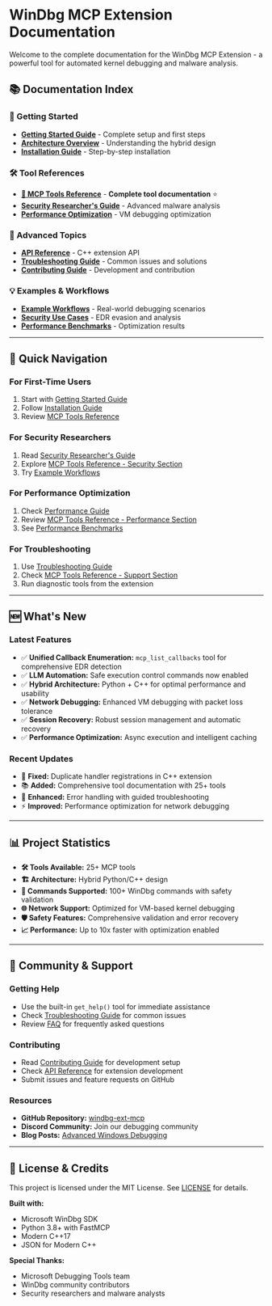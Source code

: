 # WinDbg MCP Extension Documentation

Welcome to the complete documentation for the WinDbg MCP Extension - a powerful tool for automated kernel debugging and malware analysis.

## 📚 **Documentation Index**

### **🚀 Getting Started**
- [**Getting Started Guide**](getting-started.md) - Complete setup and first steps
- [**Architecture Overview**](architecture.md) - Understanding the hybrid design
- [**Installation Guide**](installation.md) - Step-by-step installation

### **🛠️ Tool References**
- [**📖 MCP Tools Reference**](mcp-tools-reference.md) - **Complete tool documentation** ⭐
- [**Security Researcher's Guide**](security-guide.md) - Advanced malware analysis
- [**Performance Optimization**](performance-guide.md) - VM debugging optimization

### **🔧 Advanced Topics**
- [**API Reference**](api-reference.md) - C++ extension API
- [**Troubleshooting Guide**](troubleshooting.md) - Common issues and solutions
- [**Contributing Guide**](contributing.md) - Development and contribution

### **💡 Examples & Workflows**
- [**Example Workflows**](examples/) - Real-world debugging scenarios
- [**Security Use Cases**](security-use-cases.md) - EDR evasion and analysis
- [**Performance Benchmarks**](performance-benchmarks.md) - Optimization results

---

## 🎯 **Quick Navigation**

### **For First-Time Users**
1. Start with [Getting Started Guide](getting-started.md)
2. Follow [Installation Guide](installation.md)
3. Review [MCP Tools Reference](mcp-tools-reference.md)

### **For Security Researchers**
1. Read [Security Researcher's Guide](security-guide.md)
2. Explore [MCP Tools Reference - Security Section](mcp-tools-reference.md#security-research)
3. Try [Example Workflows](examples/)

### **For Performance Optimization**
1. Check [Performance Guide](performance-guide.md)
2. Review [MCP Tools Reference - Performance Section](mcp-tools-reference.md#performance-tools)
3. See [Performance Benchmarks](performance-benchmarks.md)

### **For Troubleshooting**
1. Use [Troubleshooting Guide](troubleshooting.md)
2. Check [MCP Tools Reference - Support Section](mcp-tools-reference.md#support--troubleshooting-tools)
3. Run diagnostic tools from the extension

---

## 🆕 **What's New**

### **Latest Features**
- ✅ **Unified Callback Enumeration:** `mcp_list_callbacks` tool for comprehensive EDR detection
- ✅ **LLM Automation:** Safe execution control commands now enabled
- ✅ **Hybrid Architecture:** Python + C++ for optimal performance and usability
- ✅ **Network Debugging:** Enhanced VM debugging with packet loss tolerance
- ✅ **Session Recovery:** Robust session management and automatic recovery
- ✅ **Performance Optimization:** Async execution and intelligent caching

### **Recent Updates**
- 🔧 **Fixed:** Duplicate handler registrations in C++ extension
- 📚 **Added:** Comprehensive tool documentation with 25+ tools
- 🚀 **Enhanced:** Error handling with guided troubleshooting
- ⚡ **Improved:** Performance optimization for network debugging

---

## 📊 **Project Statistics**

- **🛠️ Tools Available:** 25+ MCP tools
- **🏗️ Architecture:** Hybrid Python/C++ design
- **🔧 Commands Supported:** 100+ WinDbg commands with safety validation
- **🌐 Network Support:** Optimized for VM-based kernel debugging
- **🛡️ Safety Features:** Comprehensive validation and error recovery
- **📈 Performance:** Up to 10x faster with optimization enabled

---

## 🤝 **Community & Support**

### **Getting Help**
- Use the built-in `get_help()` tool for immediate assistance
- Check [Troubleshooting Guide](troubleshooting.md) for common issues
- Review [FAQ](faq.md) for frequently asked questions

### **Contributing**
- Read [Contributing Guide](contributing.md) for development setup
- Check [API Reference](api-reference.md) for extension development
- Submit issues and feature requests on GitHub

### **Resources**
- **GitHub Repository:** [windbg-ext-mcp](https://github.com/yourusername/windbg-ext-mcp)
- **Discord Community:** Join our debugging community
- **Blog Posts:** [Advanced Windows Debugging](https://blog.example.com)

---

## 📝 **License & Credits**

This project is licensed under the MIT License. See [LICENSE](../LICENSE) for details.

**Built with:**
- Microsoft WinDbg SDK
- Python 3.8+ with FastMCP
- Modern C++17
- JSON for Modern C++

**Special Thanks:**
- Microsoft Debugging Tools team
- WinDbg community contributors
- Security researchers and malware analysts 